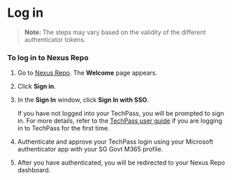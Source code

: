 # Log in
>**Note:** The steps may vary based on the validity of the different authenticator tokens.  


### To log in to Nexus Repo
 
1. Go to [Nexus Repo](https://nexus.ship.gov.sg/).
    The **Welcome** page appears.
1. Click **Sign in**.
1. In the **Sign In** window, click **Sign In with SSO**.        
    
    If you have not logged into your TechPass, you will be prompted to sign in. For more details, refer to the [TechPass user guide](https://docs.developer.tech.gov.sg/docs/techpass-user-guide/#/) if you are logging in to TechPass for the first time.   
1. Authenticate and approve your TechPass login using your Microsoft authenticator app with your SG Govt M365 profile. 
1. After you have authenticated, you will be redirected to your Nexus Repo dashboard.
